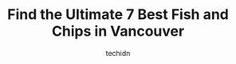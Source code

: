 ---
layout: ampstory
image: https://i0.wp.com/www.auto.or.id/wp-content/uploads/2023/06/fish-cafc3a9-0-vancouver-1686322359.jpeg?resize=640,853
author: techidn
featured: false
description: Vancouver, British Columbia, Canada is a haven for Fish and Chips enthusiasts, boasting an impressive array of 7 top-notch establishments. Whether youre a seasoned connoisseur or simply cur
title: Find the Ultimate 7 Best Fish and Chips in Vancouver
cover:
   title: Find the Ultimate 7 Best Fish and Chips in Vancouver
   subtitle: AUTO.OR.ID
   background: https://www.auto.or.id/wp-content/uploads/2023/06/fish-cafc3a9-0-vancouver-1686322359.jpeg

pages: 
 - layout: thirds
   top: <h1>#1 Carderos Restaurant</h1>
   bottom: "<p>This is a place for a very special occasion offering great seafood in a very cool environment. Patio was great and inside is also very spacious. However you would still h</p>"
   background: https://www.auto.or.id/wp-content/uploads/2023/06/fish-cafc3a9-1-vancouver-1686322361.jpeg
   backgroundblur: true
 - layout: thirds
   top: <h1>#2 Blue Water Cafe</h1>
   bottom: "<p>1095 Hamilton St, Vancouver, BC V6B 5T4, Canada</p>"
   background: https://www.auto.or.id/wp-content/uploads/2023/06/fish-cafc3a9-2-vancouver-1686322361.jpeg
   cta:
      link: https://www.auto.or.id/find-the-ultimate-7-best-fish-and-chips-in-vancouver/
      text: Find the Ultimate 7 Best Fish and Chips in Vancouver
 - layout: thirds
   top: <h1>#3 The Vancouver Fish Company</h1>
   bottom: "<p>1517 Anderson St, Vancouver, BC V6H 3R5, Canada</p>"
   background: https://images.unsplash.com/photo-1635433868513-afc621b81834?ixlib=rb-4.0.3&ixid=MnwxMjA3fDB8MHxwaG90by1wYWdlfHx8fGVufDB8fHx8&auto=format&fit=crop&w=640&h=853&q=80
   cta:
      link: https://www.auto.or.id/find-the-ultimate-7-best-fish-and-chips-in-vancouver/
      text: Find the Ultimate 7 Best Fish and Chips in Vancouver
 - layout: thirds
   top: <h1>#4 Coast</h1>
   bottom: "<p>1054 Alberni St, Vancouver, BC V6E 1A3, Canada</p>"
   background: https://images.unsplash.com/photo-1533690876270-13b7a3fa7a19?ixlib=rb-4.0.3&ixid=MnwxMjA3fDB8MHxwaG90by1wYWdlfHx8fGVufDB8fHx8&auto=format&fit=crop&w=640&h=853&q=80
   cta:
      link: https://www.auto.or.id/find-the-ultimate-7-best-fish-and-chips-in-vancouver/
      text: Find the Ultimate 7 Best Fish and Chips in Vancouver
 - layout: thirds
   top: <h1>#5 Go Fish</h1>
   bottom: "<p>1505 W 1st Ave, Vancouver, BC V6J 1E8, Canada</p>"
   background: https://images.unsplash.com/photo-1504887764023-6f27056d186c?ixlib=rb-4.0.3&ixid=MnwxMjA3fDB8MHxwaG90by1wYWdlfHx8fGVufDB8fHx8&auto=format&fit=crop&w=640&h=853&q=80
   cta:
      link: https://www.auto.or.id/find-the-ultimate-7-best-fish-and-chips-in-vancouver/
      text: Find the Ultimate 7 Best Fish and Chips in Vancouver
 - layout: thirds
   top: <h1>#6 Rodneys Oyster House</h1>
   bottom: "<p>1228 Hamilton St, Vancouver, BC V6B 6L2, Canada</p>"
   background: https://images.unsplash.com/photo-1604755940773-d7d32c4e43e1?ixlib=rb-4.0.3&ixid=MnwxMjA3fDB8MHxwaG90by1wYWdlfHx8fGVufDB8fHx8&auto=format&fit=crop&w=640&h=853&q=80
   cta:
      link: https://www.auto.or.id/find-the-ultimate-7-best-fish-and-chips-in-vancouver/
      text: Find the Ultimate 7 Best Fish and Chips in Vancouver
 - layout: thirds
   top: <h1>#7 The Pawn Shop YVR Taco Bar</h1>
   bottom: "<p>1117 Granville St, Vancouver, BC V6Z 1M1, Canada</p>"
   background: https://images.unsplash.com/photo-1567346495660-baf9ca9d661a?ixlib=rb-4.0.3&ixid=MnwxMjA3fDB8MHxwaG90by1wYWdlfHx8fGVufDB8fHx8&auto=format&fit=crop&w=640&h=853&q=80
   cta:
      link: https://www.auto.or.id/find-the-ultimate-7-best-fish-and-chips-in-vancouver/
      text: Find the Ultimate 7 Best Fish and Chips in Vancouver
 - layout: thirds
   middle: Continue reading...
   background: https://images.unsplash.com/photo-1577732024748-f6ba00087e33?ixlib=rb-4.0.3&ixid=MnwxMjA3fDB8MHxwaG90by1wYWdlfHx8fGVufDB8fHx8&auto=format&fit=crop&w=640&h=853&q=80
   cta:
      link: https://www.auto.or.id/find-the-ultimate-7-best-fish-and-chips-in-vancouver/
      text: Find the Ultimate 7 Best Fish and Chips in Vancouver

---